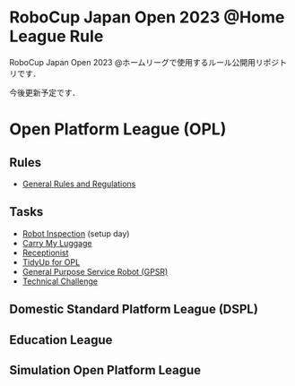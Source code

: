 # RoboCup Japan Open 2023 @Home League Rule
RoboCup Japan Open 2023 @ホームリーグで使用するルール公開用リポジトリです．

今後更新予定です．

# Open Platform League (OPL)
## Rules
- [General Rules and Regulations](rules/opl/gr_ja.md)

## Tasks
- [Robot Inspection](rules/opl/ri_ja.md) (setup day)
- [Carry My Luggage](rules/opl/cml_ja.md)
- [Receptionist](rules/opl/rc_ja.md)
- [TidyUp for OPL](rules/opl/tu_ja.md)
- [General Purpose Service Robot (GPSR)](rules/opl/gpsr_ja.md)
- [Technical Challenge](rules/opl/tc_ja.md)


## Domestic Standard Platform League (DSPL)

## Education League

## Simulation Open Platform League